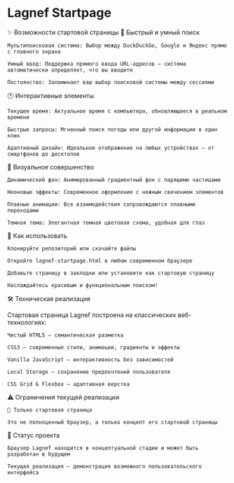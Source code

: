 
# Lagnef Startpage

✨ Возможности стартовой страницы
🎯 Быстрый и умный поиск

    Мультипоисковая система: Выбор между DuckDuckGo, Google и Яндекс прямо с главного экрана

    Умный ввод: Поддержка прямого ввода URL-адресов — система автоматически определяет, что вы вводите

    Постоянство: Запоминает ваш выбор поисковой системы между сессиями

🕐 Интерактивные элементы

    Текущее время: Актуальное время с компьютера, обновляющееся в реальном времени

    Быстрые запросы: Мгненный поиск погоды или другой информации в один клик

    Адаптивный дизайн: Идеальное отображение на любых устройствах — от смартфонов до десктопов

🎨 Визуальное совершенство

    Динамический фон: Анимированный градиентный фон с парящими частицами

    Неоновые эффекты: Современное оформление с нежным свечением элементов

    Плавные анимации: Все взаимодействия сопровождаются плавными переходами

    Темная тема: Элегантная темная цветовая схема, удобная для глаз

🚀 Как использовать

    Клонируйте репозиторий или скачайте файлы

    Откройте lagnef-startpage.html в любом современном браузере

    Добавьте страницу в закладки или установите как стартовую страницу

    Наслаждайтесь красивым и функциональным поиском!

🛠️ Техническая реализация

Стартовая страница Lagnef построена на классических веб-технологиях:

    Чистый HTML5 — семантическая разметка

    CSS3 — современные стили, анимации, градиенты и эффекты

    Vanilla JavaScript — интерактивность без зависимостей

    Local Storage — сохранение предпочтений пользователя

    CSS Grid & Flexbox — адаптивная верстка

⚠️ Ограничения текущей реализации

    🎯 Только стартовая страница

    Это не полноценный браузер, а только концепт его стартовой страницы

🔮 Статус проекта

    Браузер Lagnef находится в концептуальной стадии и может быть разработан в будущем

    Текущая реализация — демонстрация возможного пользовательского интерфейса
